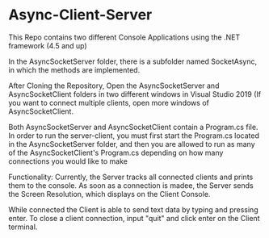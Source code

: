 # Async-Client-Server

This Repo contains two different Console Applications using the .NET framework (4.5 and up)

In the AsyncSocketServer folder, there is a subfolder named SocketAsync, in which the methods are implemented.

After Cloning the Repository, Open the AsyncSocketServer and AsyncSocketClient folders in two different windows in Visual Studio 2019 (If you want to connect multiple clients, open more windows of AsyncSocketClient.

Both AsyncSocketServer and AsyncSocketClient contain a Program.cs file. In order to run the server-client, you must first start the Program.cs located in the AsyncSocketServer folder, and then you are allowed to run as many of the AsyncSocketClient's Program.cs depending on how many connections you would like to make

Functionality: Currently, the Server tracks all connected clients and prints them to the console. As soon as a connection is madee, the Server sends the Screen Resolution, which displays on the Client Console.

While connected the Client is able to send text data by typing and pressing enter. To close a client connection, input "quit" and click enter on the Client terminal.
